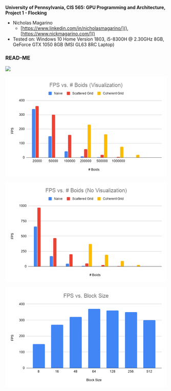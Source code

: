 **University of Pennsylvania, CIS 565: GPU Programming and Architecture,
Project 1 - Flocking**

* Nicholas Magarino
  * [https://www.linkedin.com/in/nicholasmagarino/](), [https://www.nickmagarino.com/]()
* Tested on: Windows 10 Home Version 1803, i5-8300H @ 2.30GHz 8GB, GeForce GTX 1050 8GB (MSI GL63 8RC Laptop)

### READ-ME

![](/images/boidsGif.gif)

![](/images/visual.png)

![](/images/novisual.PNG)

![](/images/blocksize.PNG)

